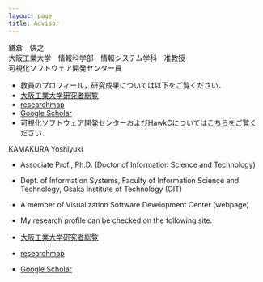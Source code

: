 ```yaml
---
layout: page
title: Advisor
---
```


鎌倉　快之  
大阪工業大学　情報科学部　情報システム学科　准教授  
可視化ソフトウェア開発センター員  
  
- 教員のプロフィール，研究成果については以下をご覧ください．
 - [大阪工業大学研究者総覧](http://research-db.oit.ac.jp/html/100000950_ja.html)
 - [researchmap](https://researchmap.jp/y_kamakura?lang=japanese)
 - [Google Scholar](https://scholar.google.co.jp/citations?user=0CkiquIAAAAJ&hl=ja&oi=ao)
- 可視化ソフトウェア開発センターおよびHawkCについては[こちら](https://www.oit.ac.jp/is/projects/vsc/)をご覧ください．

KAMAKURA Yoshiyuki  
- Associate Prof., Ph.D. (Doctor of Information Science and Technology)
- Dept. of Information Systems, Faculty of Information Science and Technology, Osaka Institute of Technology (OIT)
- A member of Visualization Software Development Center (webpage)
  
- My research profile can be checked on the following site.  
 - [大阪工業大学研究者総覧](http://research-db.oit.ac.jp/html/100000950_ja.html)
 - [researchmap](https://researchmap.jp/y_kamakura?lang=japanese)
 - [Google Scholar](https://scholar.google.co.jp/citations?user=0CkiquIAAAAJ&hl=ja&oi=ao)
